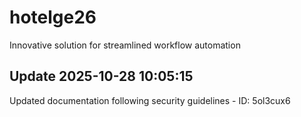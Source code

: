 # hotelge26
Innovative solution for streamlined workflow automation

## Update 2025-10-28 10:05:15
Updated documentation following security guidelines - ID: 5ol3cux6

